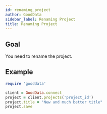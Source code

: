 ```yaml
---
id: renaming_project
author: GoodData
sidebar_label: Renaming Project
title: Renaming Project
---
```


Goal
-------

You need to rename the project.

Example
--------


```ruby
require 'gooddata'

client = GoodData.connect
project = client.projects('project_id')
project.title = "New and much better title"
project.save
```
